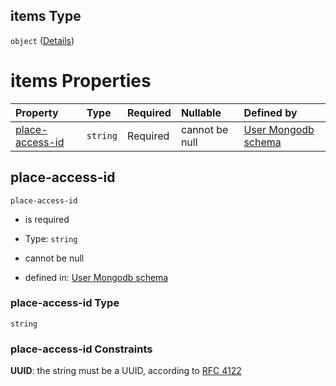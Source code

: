 ## items Type

`object` ([Details](user-properties-places-wish-list-items.md))

# items Properties

| Property                            | Type     | Required | Nullable       | Defined by                                                                                                                                                            |
| :---------------------------------- | :------- | :------- | :------------- | :-------------------------------------------------------------------------------------------------------------------------------------------------------------------- |
| [place-access-id](#place-access-id) | `string` | Required | cannot be null | [User Mongodb schema](user-properties-places-wish-list-items-properties-place-access-id.md "undefined#/properties/places-wish-list/items/properties/place-access-id") |

## place-access-id



`place-access-id`

* is required

* Type: `string`

* cannot be null

* defined in: [User Mongodb schema](user-properties-places-wish-list-items-properties-place-access-id.md "undefined#/properties/places-wish-list/items/properties/place-access-id")

### place-access-id Type

`string`

### place-access-id Constraints

**UUID**: the string must be a UUID, according to [RFC 4122](https://tools.ietf.org/html/rfc4122 "check the specification")
